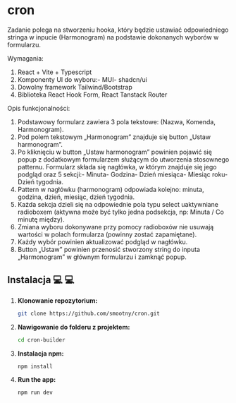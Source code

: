 # cron
Zadanie polega na stworzeniu hooka, który będzie ustawiać odpowiedniego stringa w inpucie (Harmonogram) na podstawie dokonanych wyborów w formularzu.

Wymagania:

1. React + Vite + Typescript
2. Komponenty UI do wyboru:- MUI- shadcn/ui
3. Dowolny framework Tailwind/Bootstrap
4. Biblioteka React Hook Form, React Tanstack Router

Opis funkcjonalności:

1. Podstawowy formularz zawiera 3 pola tekstowe: (Nazwa, Komenda, Harmonogram).
2. Pod polem tekstowym „Harmonogram” znajduje się button „Ustaw harmonogram”.
3. Po kliknięciu w button „Ustaw harmonogram” powinien pojawić się popup z dodatkowym formularzem służącym do utworzenia stosownego patternu. Formularz składa się nagłówka, w którym znajduje się jego podgląd oraz 5 sekcji:- Minuta- Godzina- Dzień miesiąca- Miesiąc roku- Dzień tygodnia.
4. Pattern w nagłówku (harmonogram) odpowiada kolejno: minuta, godzina, dzień, miesiąc, dzień tygodnia.
5. Każda sekcja dzieli się na odpowiednie pola typu select uaktywniane radioboxem (aktywna może być tylko jedna podsekcja, np: Minuta / Co minutę między).
6. Zmiana wyboru dokonywane przy pomocy radioboxów nie usuwają wartości w polach formularza (powinny zostać zapamiętane).
7. Każdy wybór powinien aktualizować podgląd w nagłówku.
8. Button „Ustaw” powinien przenosić stworzony string do inputa „Harmonogram” w głównym formularzu i zamknąć popup.

## Instalacja  💻 💻 

1. **Klonowanie repozytorium:**

   ```bash
   git clone https://github.com/smootny/cron.git
   ```

2. **Nawigowanie do folderu z projektem:**

   ```bash
   cd cron-builder
   ```

3. **Instalacja npm:**

   ```bash
   npm install
   ```

4. **Run the app:**

  
     ```bash
     npm run dev
     ```

